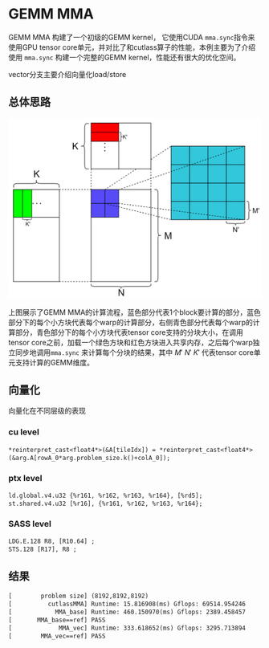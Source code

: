# GEMM MMA

GEMM MMA 构建了一个初级的GEMM kernel， 它使用CUDA `mma.sync`指令来使用GPU tensor core单元，并对比了和cutlass算子的性能，本例主要为了介绍使用 `mma.sync` 构建一个完整的GEMM kernel，性能还有很大的优化空间。

vector分支主要介绍向量化load/store

## 总体思路

<img src="pic/gemm_vec.png" title="" alt="" width="600">
 

上图展示了GEMM MMA的计算流程，蓝色部分代表1个block要计算的部分，蓝色部分下的每个小方块代表每个warp的计算部分，右侧青色部分代表每个warp的计算部分，青色部分下的每个小方块代表tensor core支持的分块大小，在调用tensor core之前，加载一个绿色方块和红色方块进入共享内存，之后每个warp独立同步地调用`mma.sync` 来计算每个分块的结果，其中 $M'$ $N'$ $K'$ 代表tensor core单元支持计算的GEMM维度。


## 向量化

向量化在不同层级的表现

### cu level

```
*reinterpret_cast<float4*>(&A[tileIdx]) = *reinterpret_cast<float4*>(&arg.A[rowA_0*arg.problem_size.k()+colA_0]);
```

### ptx level

```
ld.global.v4.u32 {%r161, %r162, %r163, %r164}, [%rd5];
st.shared.v4.u32 [%r16], {%r161, %r162, %r163, %r164};
```

### SASS level

```
LDG.E.128 R8, [R10.64] ;
STS.128 [R17], R8 ;
```

## 结果

```
[        problem size] (8192,8192,8192)
[          cutlassMMA] Runtime: 15.816908(ms) Gflops: 69514.954246
[            MMA_base] Runtime: 460.150970(ms) Gflops: 2389.458457
[       MMA_base==ref] PASS
[             MMA_vec] Runtime: 333.618652(ms) Gflops: 3295.713894
[        MMA_vec==ref] PASS
```


